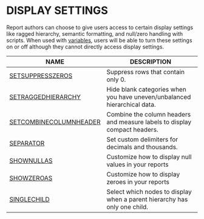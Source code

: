 # DISPLAY SETTINGS

Report authors can choose to give users access to certain display settings like ragged hierarchy, semantic formatting, and null/zero handling with scripts. When used with [variables](../../../working-with-inforiver/18.-variables/), users will be able to turn these settings on or off although they cannot directly access display settings.

| NAME                                                 | DESCRIPTION                                                                |
| ---------------------------------------------------- | -------------------------------------------------------------------------- |
| [SETSUPPRESSZEROS](setsuppresszeros.md)              | Suppress rows that contain only 0.                                         |
| [SETRAGGEDHIERARCHY](setraggedhierarchy.md)          | Hide blank categories when you have uneven/unbalanced hierarchical data.   |
| [SETCOMBINECOLUMNHEADER](setcombinecolumnheader.md)  | Combine the column headers and measure labels to display compact headers.  |
| [SEPARATOR](separator.md)                            | Set custom delimiters for decimals and thousands.                          |
| [SHOWNULLAS](shownullas.md)                          | Customize how to display null values in your reports                       |
| [SHOWZEROAS](showzeroas.md)                          | Customize how to display zeroes in your reports                            |
| [SINGLECHILD](singlechild.md)                        | Select which nodes to display when a parent hierarchy has only one child.  |
